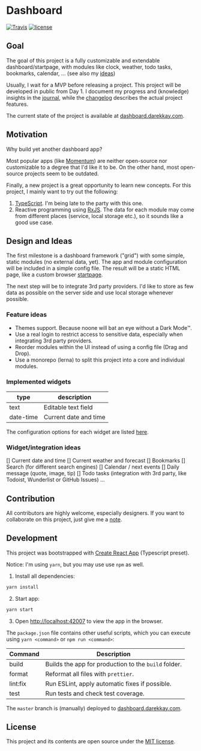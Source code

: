 # Dashboard

[![Travis](https://img.shields.io/travis/darekkay/dashboard.svg?style=flat-square)](https://travis-ci.org/darekkay/dashboard) [![license](https://img.shields.io/badge/license-MIT-green.svg?style=flat-square)](https://github.com/darekkay/dashboard/blob/master/LICENSE)

## Goal

The goal of this project is a fully customizable and extendable dashboard/startpage, with modules like clock, weather, todo tasks, bookmarks, calendar, ... (see also my [ideas](#design-and-ideas))

Usually, I wait for a MVP before releasing a project. This project will be developed in public from Day 1. I document my progress and (knowledge) insights in the [journal](JOURNAL.md), while the [changelog](CHANGELOG.md) describes the actual project features.

The current state of the project is available at [dashboard.darekkay.com](https://dashboard.darekkay.com).

## Motivation

Why build yet another dashboard app?

Most popular apps (like [Momentum](https://momentumdash.com/)) are neither open-source nor customizable to a degree that I'd like it to be. On the other hand, most open-source projects seem to be outdated.

Finally, a new project is a great opportunity to learn new concepts. For this project, I mainly want to try out the following:

1. [TypeScript](https://www.typescriptlang.org/). I'm being late to the party with this one.
2. Reactive programming using [RxJS](https://rxjs.dev/). The data for each module may come from different places (service, local storage etc.), so it sounds like a good use case.

## Design and Ideas

The first milestone is a dashboard framework ("grid") with some simple, static modules (no external data, yet). The app and module configuration will be included in a simple config file. The result will be a static HTML page, like a custom browser [startpage](https://www.reddit.com/r/startpages).

The next step will be to integrate 3rd party providers. I'd like to store as few data as possible on the server side and use local storage whenever possible.

### Feature ideas

- Themes support. Because noone will bat an eye without a Dark Mode™.
- Use a real login to restrict access to sensitive data, especially when integrating 3rd party providers.
- Reorder modules within the UI instead of using a config file (Drag and Drop).
- Use a monorepo (lerna) to split this project into a core and individual modules.

### Implemented widgets

| type      | description           |
| --------- | --------------------- |
| text      | Editable text field   |
| date-time | Current date and time |

The configuration options for each widget are listed [here](docs/widgets.md).

### Widget/integration ideas

[] Current date and time
[] Current weather and forecast
[] Bookmarks
[] Search (for different search engines)
[] Calendar / next events
[] Daily message (quote, image, tip)
[] Todo tasks (integration with 3rd party, like Todoist, Wunderlist or GitHub Issues)
...

## Contribution

All contributors are highly welcome, especially designers. If you want to collaborate on this project, just give me a [note](mailto:hello@darekkay.com).

## Development

This project was bootstrapped with [Create React App](https://github.com/facebook/create-react-app) (Typescript preset).

Notice: I'm using `yarn`, but you may use use `npm` as well.

1. Install all dependencies:

```bash
yarn install
```

2. Start app:

```bash
yarn start
```

3. Open [http://localhost:42007](http://localhost:42007) to view the app in the browser.

The `package.json` file contains other useful scripts, which you can execute using `yarn <command>` or `npm run <command>`:

| Command  | Description                                          |
| -------- | ---------------------------------------------------- |
| build    | Builds the app for production to the `build` folder. |
| format   | Reformat all files with `prettier`.                  |
| lint:fix | Run ESLint, apply automatic fixes if possible.       |
| test     | Run tests and check test coverage.                   |

The `master` branch is (manually) deployed to [dashboard.darekkay.com](https://dashboard.darekkay.com).

## License

This project and its contents are open source under the [MIT license](LICENSE).

